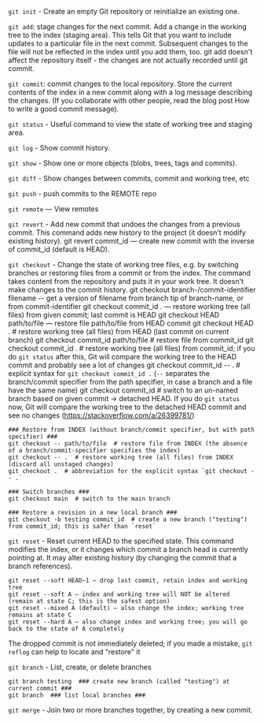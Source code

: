 `git init` - Create an empty Git repository or reinitialize an existing one.

`git add`: stage changes for the next commit. Add a change in the working tree to the index (staging area). This tells Git that you want to include updates to a particular file in the next commit. Subsequent changes to the file will not be reflected in the index until you add them, too. git add doesn't affect the repository itself - the changes are not actually recorded until git commit.

`git commit`: commit changes to the local repository. Store the current contents of the index in a new commit along with a log message describing the changes. (If you collaborate with other people, read the blog post How to write a good commit message).

`git status` - Useful command to view the state of working tree and staging area.

`git log` - Show commit history.

`git show` - Show one or more objects (blobs, trees, tags and commits).

`git diff` - Show changes between commits, commit and working tree, etc 

`git push` - push commits to the REMOTE repo

`git remote` — View remotes

`git revert` - Add new commit that undoes the changes from a previous commit. This command adds new history to the project (it doesn't modify existing history).
	git revert commit_id — create new commit with the inverse of commit_id (default is HEAD).

`git checkout` - Change the state of working tree files, e.g. by switching branches or restoring files from a commit or from the index. The command takes content from the repository and puts it in your work tree. It doesn't make changes to the commit history.
	git checkout branch-/commit-identifier filename -- get a version of filename from branch tip of branch-name, or from commit-identifier
	git checkout commit_id . — restore working tree (all files) from given commit; last commit is HEAD
	git checkout HEAD path/to/file — restore file path/to/file from HEAD commit
	git checkout HEAD .  # restore working tree (all files) from HEAD (last commit on current branch)
	git checkout commit_id path/to/file  # restore file from commit_id
	git checkout commit_id .  # restore working tree (all files) from commit_id; if you do `git status` after this, Git will compare the working tree to the HEAD commit and probably see a lot of changes
	git checkout commit_id -- .  # explicit syntax for `git checkout commit_id .` (`--` separates the branch/commit specifier from the path specifier, in case a branch and a file have the same name)
	git checkout commit_id  # switch to an un-named branch based on given commit → detached HEAD. If you do `git status` now, Git will compare the working tree to the detached HEAD commit and see no changes (https://stackoverflow.com/a/26399781/)

	### Restore from INDEX (without branch/commit specifier, but with path specifier) ###
	git checkout -- path/to/file  # restore file from INDEX (the absence of a branch/commit-specifier specifies the index)
	git checkout -- .  # restore working tree (all files) from INDEX (discard all unstaged changes)
	git checkout .  # abbreviation for the explicit syntax `git checkout -- .`

	### Switch branches ###
	git checkout main  # switch to the main branch

	### Restore a revision in a new local branch ###
	git checkout -b testing commit_id  # create a new branch ("testing") from commit_id; this is safer than `reset`


`git reset` - Reset current HEAD to the specified state. This command modifies the index, or it changes which commit a branch head is currently pointing at. It may alter existing history (by changing the commit that a branch references).

	git reset --soft HEAD~1 — drop last commit, retain index and working tree	
	git reset --soft A — index and working tree will NOT be altered (remain at state C; this is the safest option)
	git reset --mixed A (default) — also change the index; working tree remains at state C
	git reset --hard A — also change index and working tree; you will go back to the state of A completely

The dropped commit is not immediately deleted; if you made a mistake, `git reflog` can help to locate and "restore" it


`git branch` - List, create, or delete branches

	git branch testing  ### create new branch (called "testing") at current commit ###
	git branch  ### list local branches ###

`git merge` - Join two or more branches together, by creating a new commit. 



